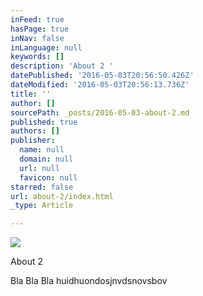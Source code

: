 ```yaml
---
inFeed: true
hasPage: true
inNav: false
inLanguage: null
keywords: []
description: 'About 2 '
datePublished: '2016-05-03T20:56:50.426Z'
dateModified: '2016-05-03T20:56:13.736Z'
title: ''
author: []
sourcePath: _posts/2016-05-03-about-2.md
published: true
authors: []
publisher:
  name: null
  domain: null
  url: null
  favicon: null
starred: false
url: about-2/index.html
_type: Article

---
```

![](https://the-grid-user-content.s3-us-west-2.amazonaws.com/99ee87f7-28d9-489d-a518-87d5aa6523b0.png)

About 2 

Bla Bla Bla huidhuondosjnvdsnovsbov